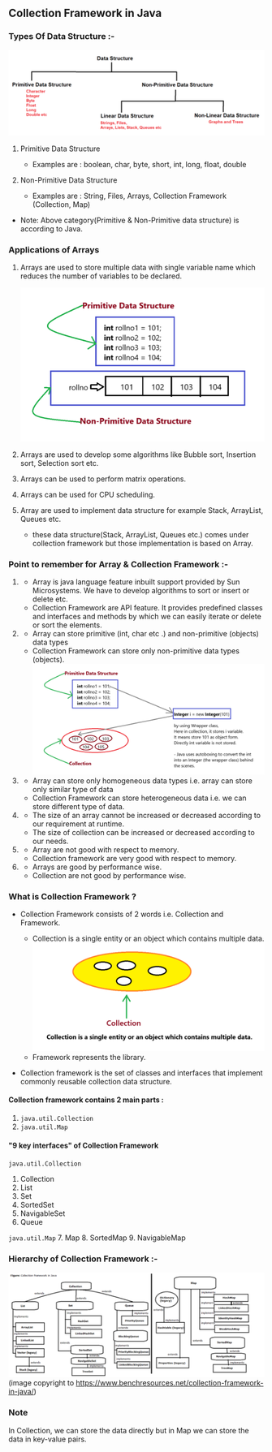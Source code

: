## Collection Framework in Java

### Types Of Data Structure :-
![DS.png](_1\images\DS.png)
1. Primitive Data Structure
   - Examples are : boolean, char, byte, short, int, long, float, double
   

2. Non-Primitive Data Structure
   - Examples are : String, Files, Arrays, Collection Framework (Collection, Map)

- Note:
Above category(Primitive & Non-Primitive data structure) is according to Java.

### Applications of Arrays

1. Arrays are used to store multiple data with single variable name which reduces the number of variables to be declared.

    ![1.AOA.png](_1/images/1.AOA.png)


2. Arrays are used to develop some algorithms like Bubble sort, Insertion sort, Selection sort etc.


3. Arrays can be used to perform matrix operations.


4. Arrays can be used for CPU scheduling.


5. Array are used to implement data structure for example Stack, ArrayList, Queues etc.
    - these data structure(Stack, ArrayList, Queues etc.) comes under collection framework but those implementation is based on Array.


### Point to remember for Array & Collection Framework :-
1. 
   - Array is java language feature inbuilt support provided by Sun Microsystems. We have to develop algorithms to sort or insert or delete etc.
   - Collection Framework are API feature. It provides predefined classes and interfaces and methods by which we can easily iterate or delete or sort the elements.


2.  
   - Array can store primitive (int, char etc .) and non-primitive (objects) data types
   - Collection Framework can store only non-primitive data types (objects).
![2.PAC.png](_1/images/2.PAC.png)


3. 
   - Array can store only homogeneous data types i.e. array can store only similar type of data
   - Collection Framework can store heterogeneous data i.e. we can store different type of data.


4. 
   - The size of an array cannot be increased or decreased according to our requirement at runtime.
   - The size of collection can be increased or decreased according to our needs.


5. 
   - Array are not good with respect to memory.
   - Collection framework are very good with respect to memory.


6. 
   - Arrays are good by performance wise.
   - Collection are not good by performance wise.


### What is Collection Framework ?
- Collection Framework consists of 2 words i.e. Collection and Framework.
  - Collection is a single entity or an object which contains multiple data.
  ![CollectionDia.png](_1/images/CollectionDia.png)
  - Framework represents the library.


- Collection framework is the set of classes and interfaces that implement commonly reusable collection data structure.

#### Collection framework contains 2 main parts :
1. `java.util.Collection`
2. `java.util.Map`

#### "9 key interfaces" of Collection Framework
`java.util.Collection`
1. Collection
2. List
3. Set
4. SortedSet
5. NavigableSet
6. Queue

`java.util.Map`
7. Map
8. SortedMap
9. NavigableMap

### Hierarchy of Collection Framework :-
![Hierarchy_Collection_Framework.png](_1/images/Hierarchy_Collection_Framework.png)
   (image copyright to https://www.benchresources.net/collection-framework-in-java/)

### Note
In Collection, we can store the data directly but in Map we can store the data in key-value pairs.
  
